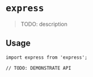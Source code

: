 # `express`

> TODO: description

## Usage

```
import express from 'express';

// TODO: DEMONSTRATE API
```
